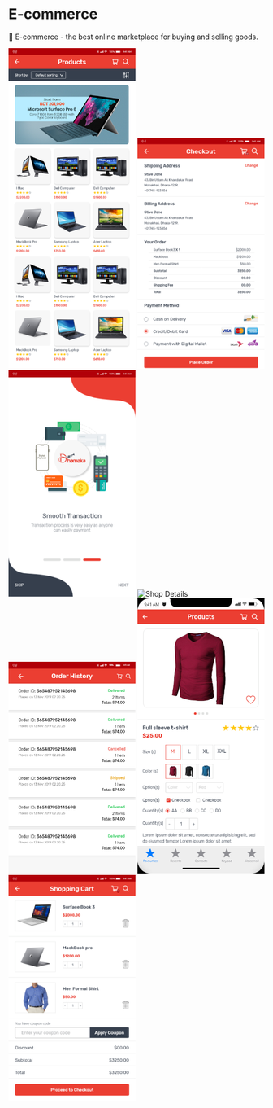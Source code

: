 # E-commerce
🛒 E-commerce - the best online marketplace for buying and selling goods.


<img alt="Shop Details" src="https://github.com/gafurcseku/E-commerce/blob/master/images/shop.png" width="250px">
<img alt="Shop Details" src="https://github.com/gafurcseku/E-commerce/blob/master/images/checkout.png" width="250px">
<img alt="Shop Details" src="https://github.com/gafurcseku/E-commerce/blob/master/images/intro_screen.png" width="250px">
<img alt="Shop Details" src="https://github.com/gafurcseku/E-commerce/blob/master/images/main_menu.png" width="250px">
<img alt="Shop Details" src="https://github.com/gafurcseku/E-commerce/blob/master/images/order_history.png" width="250px">
<img alt="Shop Details" src="https://github.com/gafurcseku/E-commerce/blob/master/images/product_details.png" width="250px">
<img alt="Shop Details" src="https://github.com/gafurcseku/E-commerce/blob/master/images/shopping_cart.png" width="250px">
